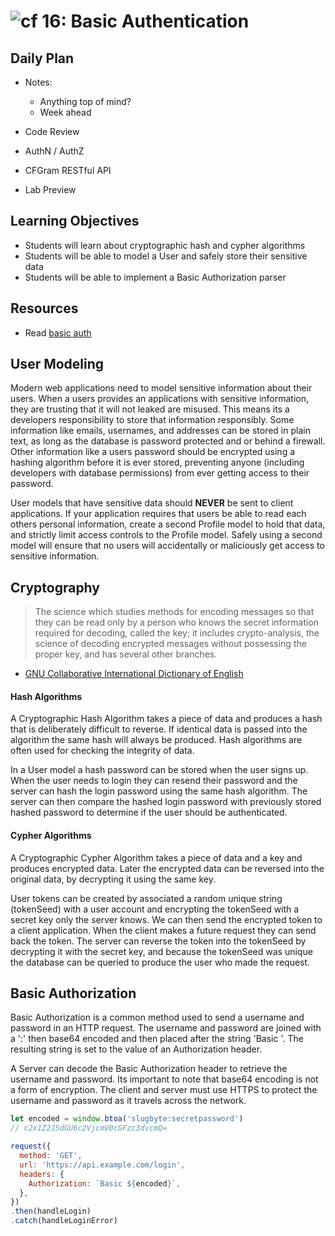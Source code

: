 ![cf](http://i.imgur.com/7v5ASc8.png) 16: Basic Authentication
===

## Daily Plan
- Notes:
    - Anything top of mind?
    - Week ahead

- Code Review
- AuthN / AuthZ
- CFGram RESTful API
- Lab Preview


## Learning Objectives
* Students will learn about cryptographic hash and cypher algorithms
* Students will be able to model a User and safely store their sensitive data
* Students will be able to implement a Basic Authorization parser

## Resources
* Read [basic auth](https://en.wikipedia.org/wiki/Basic_access_authentication)

## User Modeling
Modern web applications need to model sensitive information about their users. When a users provides an applications with sensitive information, they are trusting that it will not leaked are misused. This means its a developers responsibility to store that information responsibly. Some information like emails, usernames, and addresses can be stored in plain text, as long as the database is password protected and or behind a firewall. Other information like a users password should be encrypted using a hashing algorithm before it is ever stored, preventing anyone (including developers with database permissions) from ever getting access to their password.

User models that have sensitive data should **NEVER** be sent to client applications. If your application requires that users be able to read each others personal information, create a second Profile model to hold that data, and strictly limit access controls to the Profile model. Safely using a second model will ensure that no users will accidentally or maliciously get access to sensitive information.

## Cryptography
> The science which studies methods for encoding messages so that they can be read only by a person who knows the secret information required for decoding, called the key; it includes crypto-analysis, the science of decoding encrypted messages without possessing the proper key, and has several other branches.

- [GNU Collaborative International Dictionary of English](http://gcide.gnu.org.ua)

#### Hash Algorithms
A Cryptographic Hash Algorithm takes a piece of data and produces a hash that is deliberately difficult to reverse. If identical data is passed into the algorithm the same hash will always be produced. Hash algorithms are often used for checking the integrity of data.

In a User model a hash password can be stored when the user signs up. When the user needs to login they can resend their password and the server can hash the login password using the same hash algorithm. The server can then compare the hashed login password with previously stored hashed password to determine if the user should be authenticated.

#### Cypher Algorithms
A Cryptographic Cypher Algorithm takes a piece of data and a key and produces encrypted data. Later the encrypted data can be reversed into the original data, by decrypting it using the same key.

User tokens can be created by associated a random unique string (tokenSeed) with a user account and encrypting the tokenSeed with a secret key only the server knows. We can then send the encrypted token to a client application. When the client makes a future request they can send back the token. The server can reverse the token into the tokenSeed by decrypting it with the secret key, and because the tokenSeed was unique the database can be queried to produce the user who made the request.

## Basic Authorization
Basic Authorization is a common method used to send a username and password in an HTTP request. The username and password are joined with a ':' then base64 encoded and then placed after the string 'Basic '. The resulting string is set to the value of an Authorization header.

A Server can decode the Basic Authorization header to retrieve the username and password. Its important to note that base64 encoding is not a form of encryption. The client and server must use HTTPS to protect the username and password as it travels across the network.

``` javascript
let encoded = window.btoa('slugbyte:secretpassword')
// c2x1Z2J5dGU6c2VjcmV0cGFzc3dvcmQ=

request({
  method: 'GET',
  url: 'https://api.example.com/login',
  headers: {
    Authorization: `Basic ${encoded}`,
  },
})
.then(handleLogin)
.catch(handleLoginError)
```
